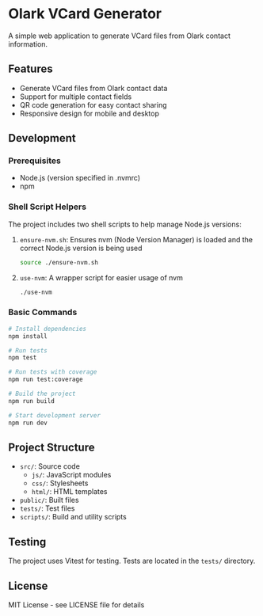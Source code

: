 # Olark VCard Generator

A simple web application to generate VCard files from Olark contact information.

## Features

- Generate VCard files from Olark contact data
- Support for multiple contact fields
- QR code generation for easy contact sharing
- Responsive design for mobile and desktop

## Development

### Prerequisites

- Node.js (version specified in .nvmrc)
- npm

### Shell Script Helpers

The project includes two shell scripts to help manage Node.js versions:

1. `ensure-nvm.sh`: Ensures nvm (Node Version Manager) is loaded and the correct Node.js version is being used
   ```bash
   source ./ensure-nvm.sh
   ```

2. `use-nvm`: A wrapper script for easier usage of nvm
   ```bash
   ./use-nvm
   ```

### Basic Commands

```bash
# Install dependencies
npm install

# Run tests
npm test

# Run tests with coverage
npm run test:coverage

# Build the project
npm run build

# Start development server
npm run dev
```

## Project Structure

- `src/`: Source code
  - `js/`: JavaScript modules
  - `css/`: Stylesheets
  - `html/`: HTML templates
- `public/`: Built files
- `tests/`: Test files
- `scripts/`: Build and utility scripts

## Testing

The project uses Vitest for testing. Tests are located in the `tests/` directory.

## License

MIT License - see LICENSE file for details 